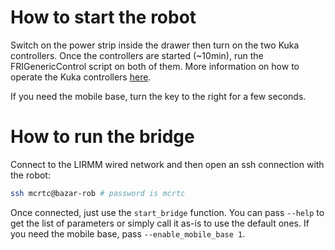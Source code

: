 How to start the robot
======================

Switch on the power strip inside the drawer then turn on the two Kuka controllers. Once the controllers are started (~10min), run the FRIGenericControl script on both of them. More information on how to operate the Kuka controllers [here](https://gite.lirmm.fr/kuka-lwr/kuka-lwr-doc/wikis/home).

If you need the mobile base, turn the key to the right for a few seconds.

How to run the bridge
=====================

Connect to the LIRMM wired network and then open an ssh connection with the robot:
```bash
ssh mcrtc@bazar-rob # password is mcrtc
```

Once connected, just use the `start_bridge` function. You can pass `--help` to get the list of parameters or simply call it as-is to use the default ones. If you need the mobile base, pass `--enable_mobile_base 1`.